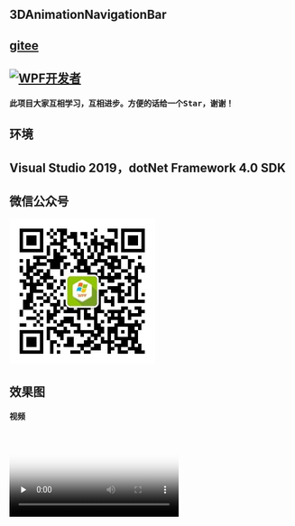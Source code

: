 
## 3DAnimationNavigationBar
## [gitee](https://gitee.com/yanjinhua/3DAnimationNavigationBar)

## <a target="_blank" href="https://qm.qq.com/cgi-bin/qm/qr?k=B61RFy2vvpaKLEDxaW6NsDpPZA-eSyFh&jump_from=webapi"><img border="0" src="https://pub.idqqimg.com/wpa/images/group.png" alt="WPF开发者" title="WPF开发者"></a>


#### 此项目大家互相学习，互相进步。方便的话给一个<kbd>Star</kbd>，谢谢！

## 环境

## Visual Studio 2019，dotNet Framework 4.0 SDK
 
## 微信公众号
<img src="/Images/wxgzh.jpg"/> 
 
## __效果图__ 

#### 视频
<video id="video" controls="" preload="none" poster="/Images/3dBar.png">
<source id="mp4" src="/Images/3dBar.mp4" type="video/mp4">
</video>


